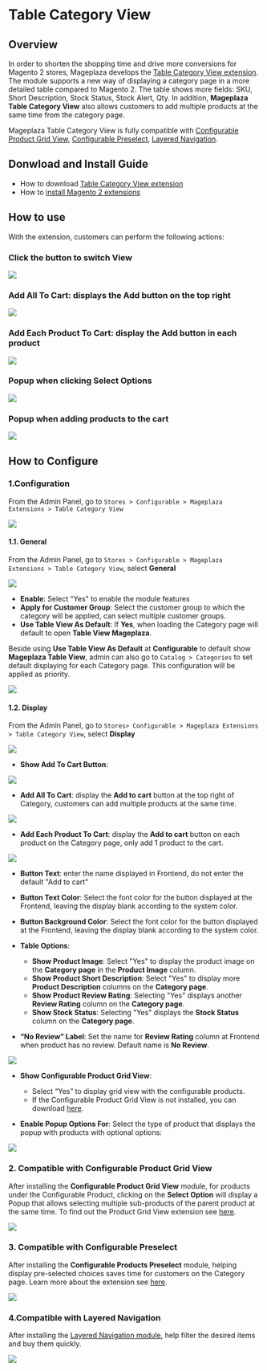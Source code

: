 # Table Category View

## Overview

In order to shorten the shopping time and drive more conversions for Magento 2 stores, Mageplaza develops the [Table Category View extension](https://www.mageplaza.com/magento-2-table-category-view/). The module supports a new way of displaying a category page in a more detailed table compared to Magento 2. The table shows more fields: SKU, Short Description, Stock Status, Stock Alert, Qty. In addition, **Mageplaza Table Category View** also allows customers to add multiple products at the same time from the category page.

Mageplaza Table Category View is fully compatible with [Configurable Product Grid View](https://www.mageplaza.com/magento-2-configurable-product-grid-view/), [Configurable Preselect](https://www.mageplaza.com/magento-2-configurable-preselect/), [Layered Navigation](https://www.mageplaza.com/magento-2-layered-navigation-extension/).

## Donwload and Install Guide
- How to download [Table Category View extension](https://www.mageplaza.com/magento-2-table-category-view/)
- How to [install Magento 2 extensions](https://www.mageplaza.com/install-magento-2-extension/)

## How to use

With the extension, customers can perform the following actions:

### Click the button to switch View

![](https://i.imgur.com/cowMQuc.png)

### Add All To Cart: displays the Add button on the top right

![](https://i.imgur.com/jdriG0W.png)

### Add Each Product To Cart: display the Add button in each product

![](https://i.imgur.com/F4T0jlb.png)

### Popup when clicking Select Options

![](https://i.imgur.com/DwHReYh.png)

### Popup when adding products to the cart

![](https://i.imgur.com/SGBRdoA.png)

## How to Configure

### 1.Configuration

From the Admin Panel, go to `Stores > Configurable > Mageplaza Extensions > Table Category View`

![](https://i.imgur.com/umd7ApZ.png)

#### 1.1. General
From the Admin Panel, go to `Stores > Configurable > Mageplaza Extensions > Table Category View`, select **General**

![](https://i.imgur.com/0L5E6jb.png)


- **Enable**: Select "Yes" to enable the module features
- **Apply for Customer Group**: Select the customer group to which the category will be applied, can select multiple customer groups.
- **Use Table View As Default**: If **Yes**, when loading the Category page will default to open **Table View Mageplaza**.

Beside using **Use Table View As Default** at **Configurable** to default show **Mageplaza Table View**, admin can also go to `Catalog > Categories` to set default displaying for each Category page. This configuration will be applied as priority. 

![](https://i.imgur.com/5zXdeSu.png)

#### 1.2. Display
From the Admin Panel, go to `Stores> Configurable > Mageplaza Extensions > Table Category View`, select **Display**

![](https://i.imgur.com/R2FYqxv.png)

- **Show Add To Cart Button**:

![](https://i.imgur.com/w2D8tQf.png)

- **Add All To Cart**: display the **Add to cart** button at the top right of Category, customers can add multiple products at the same time.

![](https://i.imgur.com/bFsrXav.png)

- **Add Each Product To Cart**: display the **Add to cart** button on each product on the Category page, only add 1 product to the cart.

![](https://i.imgur.com/MKfPZ4R.png)

- **Button Text**: enter the name displayed in Frontend, do not enter the default "Add to cart"
- **Button Text Color**: Select the font color for the button displayed at the Frontend, leaving the display blank according to the system color.
- **Button Background Color**: Select the font color for the button displayed at the Frontend, leaving the display blank according to the system color.
- **Table Options**:
  - **Show Product Image**: Select "Yes" to display the product image on the **Category page** in the **Product Image** column.
  - **Show Product Short Description**: Select "Yes" to display more **Product Description** columns on the **Category page**.
  - **Show Product Review Rating**: Selecting "Yes" displays another **Review Rating** column on the **Category page**.
  - **Show Stock Status**: Selecting "Yes" displays the **Stock Status** column on the **Category page**.

- **“No Review” Label**: Set the name for **Review Rating** column at Frontend when product has no review. Default name is **No Review**.

![](https://i.imgur.com/45FzJOJ.png)

- **Show Configurable Product Grid View**:
  - Select “Yes” to display grid view with the configurable products.
  - If the Configurable Product Grid View is not installed, you can download [here](https://www.mageplaza.com/magento-2-configurable-product-grid-view/).

- **Enable Popup Options For**: Select the type of product that displays the popup with products with optional options:

![](https://i.imgur.com/sP2apEl.png)

### 2. Compatible with Configurable Product Grid View

After installing the **Configurable Product Grid View** module, for products under the Configurable Product, clicking on the **Select Option** will display a Popup that allows selecting multiple sub-products of the parent product at the same time. To find out the Product Grid View extension see [here](https://www.mageplaza.com/magento-2-configurable-product-grid-view/).

![](https://i.imgur.com/909G7v1.png)

### 3. Compatible with Configurable Preselect

After installing the **Configurable Products Preselect** module, helping display pre-selected choices saves time for customers on the Category page. Learn more about the extension see [here](https://www.mageplaza.com/magento-2-configurable-preselect/).

![](https://i.imgur.com/InBfg73.png)

### 4.Compatible with Layered Navigation

After installing the [Layered Navigation module](https://www.mageplaza.com/magento-2-layered-navigation-extension/), help filter the desired items and buy them quickly. 

![](https://i.imgur.com/bC58pzC.png)
